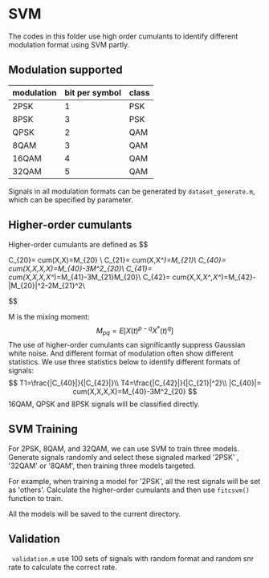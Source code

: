 # SVM

The codes in this folder use high order cumulants to identify different modulation format using SVM partly.

## Modulation supported 

| modulation | bit per symbol | class |
| ---------- | -------------- | ----- |
| 2PSK       | 1              | PSK   |
| 8PSK       | 3              | PSK   |
| QPSK       | 2              | QAM   |
| 8QAM       | 3              | QAM   |
| 16QAM      | 4              | QAM   |
| 32QAM      | 5              | QAM   |

Signals in all modulation formats can be generated by `dataset_generate.m`, which can be specified by parameter.

## Higher-order cumulants

Higher-order cumulants are defined as
$$

C_{20}= cum(X,X)=M_{20} \\
C_{21}= cum(X,X^*)=M_{21}\\
C_{40}= cum(X,X,X,X)=M_{40}-3M^2_{20}\\
C_{41}= cum(X,X,X,X^*)=M_{41}-3M_{21}M_{20}\\
C_{42}= cum(X,X,X^*,X^*)=M_{42}-|M_{20}|^2-2M_{21}^2\\
$$


M is the mixing moment:
$$
M_{pq}=E[X(t)^{p-q}X^*(t)^q]
$$
The use of higher-order cumulants can significantly suppress Gaussian white noise. And different format of modulation often show different statistics. We use three statistics below to identify different formats of signals:
$$
T1=\frac{|C_{40}|}{|C_{42}|}\\
T4=\frac{|C_{42}|}{|C_{21}|^2}\\
|C_{40}|= cum(X,X,X,X)=M_{40}-3M^2_{20}
$$
16QAM, QPSK and 8PSK signals will be classified directly.

## SVM Training

For 2PSK, 8QAM, and 32QAM, we can use SVM to train three models. Generate signals randomly and select these signaled marked '2PSK' , '32QAM' or '8QAM', then training three models targeted. 

For example, when training a model for '2PSK', all the rest signals will be set as 'others'. Calculate the higher-order cumulants and then use `fitcsvm()` function to train.

All the models will be saved to the current directory.

##  Validation

` validation.m` use 100 sets of signals with random format and random snr rate to calculate the correct rate.